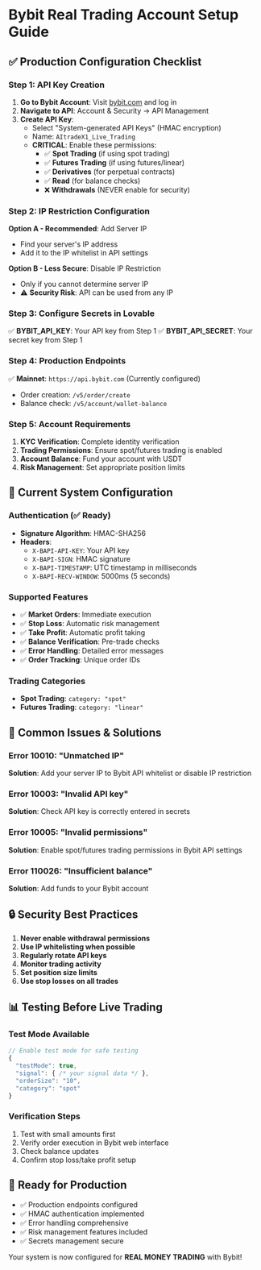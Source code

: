 # Bybit Real Trading Account Setup Guide

## ✅ Production Configuration Checklist

### Step 1: API Key Creation
1. **Go to Bybit Account**: Visit [bybit.com](https://www.bybit.com) and log in
2. **Navigate to API**: Account & Security → API Management
3. **Create API Key**: 
   - Select "System-generated API Keys" (HMAC encryption)
   - Name: `AItradeX1_Live_Trading`
   - **CRITICAL**: Enable these permissions:
     - ✅ **Spot Trading** (if using spot trading)
     - ✅ **Futures Trading** (if using futures/linear)
     - ✅ **Derivatives** (for perpetual contracts)
     - ✅ **Read** (for balance checks)
     - ❌ **Withdrawals** (NEVER enable for security)

### Step 2: IP Restriction Configuration
**Option A - Recommended**: Add Server IP
- Find your server's IP address
- Add it to the IP whitelist in API settings

**Option B - Less Secure**: Disable IP Restriction
- Only if you cannot determine server IP
- ⚠️ **Security Risk**: API can be used from any IP

### Step 3: Configure Secrets in Lovable
✅ **BYBIT_API_KEY**: Your API key from Step 1
✅ **BYBIT_API_SECRET**: Your secret key from Step 1

### Step 4: Production Endpoints
✅ **Mainnet**: `https://api.bybit.com` (Currently configured)
- Order creation: `/v5/order/create`
- Balance check: `/v5/account/wallet-balance`

### Step 5: Account Requirements
1. **KYC Verification**: Complete identity verification
2. **Trading Permissions**: Ensure spot/futures trading is enabled
3. **Account Balance**: Fund your account with USDT
4. **Risk Management**: Set appropriate position limits

## 🔧 Current System Configuration

### Authentication (✅ Ready)
- **Signature Algorithm**: HMAC-SHA256
- **Headers**: 
  - `X-BAPI-API-KEY`: Your API key
  - `X-BAPI-SIGN`: HMAC signature
  - `X-BAPI-TIMESTAMP`: UTC timestamp in milliseconds
  - `X-BAPI-RECV-WINDOW`: 5000ms (5 seconds)

### Supported Features
- ✅ **Market Orders**: Immediate execution
- ✅ **Stop Loss**: Automatic risk management
- ✅ **Take Profit**: Automatic profit taking
- ✅ **Balance Verification**: Pre-trade checks
- ✅ **Error Handling**: Detailed error messages
- ✅ **Order Tracking**: Unique order IDs

### Trading Categories
- **Spot Trading**: `category: "spot"`
- **Futures Trading**: `category: "linear"`

## 🚨 Common Issues & Solutions

### Error 10010: "Unmatched IP"
**Solution**: Add your server IP to Bybit API whitelist or disable IP restriction

### Error 10003: "Invalid API key"
**Solution**: Check API key is correctly entered in secrets

### Error 10005: "Invalid permissions"
**Solution**: Enable spot/futures trading permissions in Bybit API settings

### Error 110026: "Insufficient balance"
**Solution**: Add funds to your Bybit account

## 🔒 Security Best Practices

1. **Never enable withdrawal permissions**
2. **Use IP whitelisting when possible**
3. **Regularly rotate API keys**
4. **Monitor trading activity**
5. **Set position size limits**
6. **Use stop losses on all trades**

## 📊 Testing Before Live Trading

### Test Mode Available
```javascript
// Enable test mode for safe testing
{
  "testMode": true,
  "signal": { /* your signal data */ },
  "orderSize": "10",
  "category": "spot"
}
```

### Verification Steps
1. Test with small amounts first
2. Verify order execution in Bybit web interface
3. Check balance updates
4. Confirm stop loss/take profit setup

## 🎯 Ready for Production
- ✅ Production endpoints configured
- ✅ HMAC authentication implemented
- ✅ Error handling comprehensive
- ✅ Risk management features included
- ✅ Secrets management secure

Your system is now configured for **REAL MONEY TRADING** with Bybit!